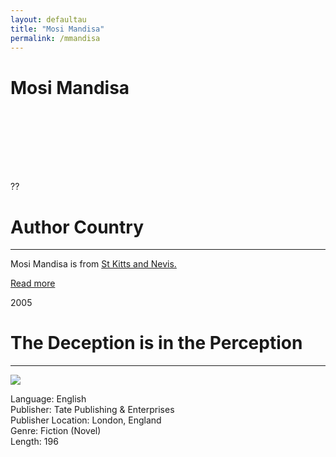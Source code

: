 ```yaml
---
layout: defaultau
title: "Mosi Mandisa"
permalink: /mmandisa
---
```

<!-- partial:index.partial.html -->
<div class="content">
    <h1>Mosi Mandisa</h1>
    <div class="quote">
        <div><img src="" class="logo"></div>
    </div>
    <div class="timeline">
        <div style="padding-bottom:100px;"></div>
        <div class="block">
            <div class="date right"><p class="right">??</p></div>
            <div class="dot"></div>
            <div class="left first">
            <div class="author_country">
                <h1>Author Country</h1><hr>
          <div class="aclocation">   <p>Mosi Mandisa is from <a href="http://localhost:4000/41"> St Kitts and Nevis.</a></p></div>
              <div class="acreadmore">   <a href="#" target="_blank">Read more</a></div>
            </div>
            </div>
        </div>
        <div class="block">
            <div class="date left"><p class="left">2005</p></div>
            <div class="dot"></div>
            <div class="right">
                <h1>The Deception is in the Perception</h1><hr>
                <p><img src="https://images-na.ssl-images-amazon.com/images/I/713S03RlIcL.jpg"></p>
                <p>
                Language: English<br>
                Publisher: Tate Publishing & Enterprises<br>
                Publisher Location: London, England<br>
                Genre: Fiction (Novel)<br>
                Length: 196<br>
                </p>
            </div>
        </div>


</div>
<!-- partial -->
  <script src='https://cdnjs.cloudflare.com/ajax/libs/jquery/3.1.1/jquery.min.js'></script><script  src="assets/js/authorscript.js"></script>
